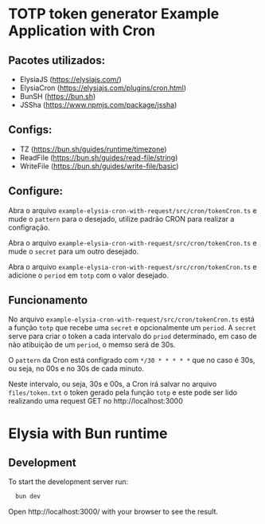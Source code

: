 # TOTP token generator Example Application with Cron

## Pacotes utilizados:
  - ElysiaJS (https://elysiajs.com/)
  - ElysiaCron (https://elysiajs.com/plugins/cron.html)
  - BunSH (https://bun.sh)
  - JSSha (https://www.npmjs.com/package/jssha)

## Configs:
  - TZ (https://bun.sh/guides/runtime/timezone)
  - ReadFile (https://bun.sh/guides/read-file/string)
  - WriteFile (https://bun.sh/guides/write-file/basic)

## Configure:
  Abra o arquivo `example-elysia-cron-with-request/src/cron/tokenCron.ts` e mude o `pattern` para o desejado, utilize padrão CRON para realizar a configração.

  Abra o arquivo `example-elysia-cron-with-request/src/cron/tokenCron.ts` e mude o `secret` para um outro desejado.

  Abra o arquivo `example-elysia-cron-with-request/src/cron/tokenCron.ts` e adicione o `period` em `totp` com o valor desejado.

## Funcionamento
  No arquivo `example-elysia-cron-with-request/src/cron/tokenCron.ts` está a função `totp` que recebe uma `secret` e opcionalmente um `period`.
  A `secret` serve para criar o token a cada intervalo do `priod` determinado, em caso de não atibuição de um `period`, o memso será de 30s.

  O `pattern` da Cron está configrado com `*/30 * * * * *` que no caso é 30s, ou seja, no 00s e no 30s de cada minuto.

  Neste intervalo, ou seja, 30s e 00s, a Cron irá salvar no arquivo `files/token.txt` o token gerado pela função `totp` e este pode ser lido realizando uma request GET no http://localhost:3000


# Elysia with Bun runtime

## Development
  To start the development server run:
  ```bash
    bun dev
  ```

  Open http://localhost:3000/ with your browser to see the result.